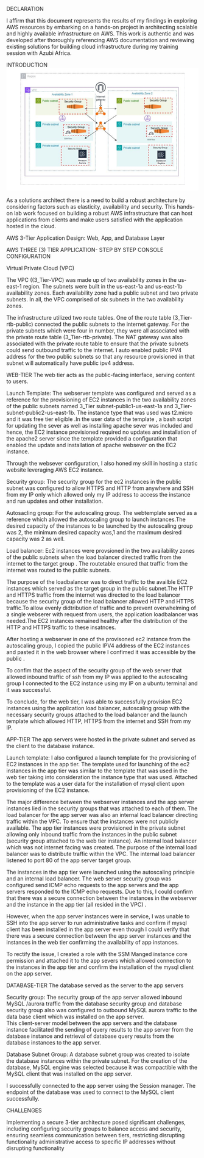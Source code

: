 
DECLARATION

I affirm that this document represents the results of my findings in exploring AWS resources 
by embarking on a hands-on project in architecting scalable and highly available infrastructure 
on AWS. This work is authentic and was developed after thoroughly referencing AWS 
documentation and reviewing existing solutions for building cloud infrastructure during my 
training session with Azubi Africa. 
  
INTRODUCTION 
![image alt](https://github.com/Gertrudechichi/AWS-Three-Tier-Application/blob/f66f4290ffcedce09a582f02d5da45b19d7091eb/Screenshot%202025-05-20%20202058.png)

As a solutions architect there is a need to build a robust architecture by considering factors such as elasticity, availability and security. This hands-on lab work focused on building a robust AWS infrastructure that can host applications from clients and make users satisfied with the application hosted in the cloud. 

AWS 3-Tier Application Design: Web, App, and Database Layer 






 




AWS THREE (3) TIER APPLICATION- STEP BY STEP CONSOLE CONFIGURATION 

Virtual Private Cloud (VPC) 

The VPC ((3_Tier-VPC) was made up of two availability zones in the us-east-1 region. The 
subnets were built in the us-east-1a and us-east-1b availability zones. Each availability zone had a public subnet and two private subnets. In all, the VPC comprised of six subnets in the two availability zones.  

The infrastructure utilized two route tables. One of the route table (3_Tier-rtb-public) connected the public subnets to the internet gateway. For the private subnets which were four in number, they were all associated with the private route table (3_Tier-rtb-private). The NAT gateway was also associated with the private route table to ensure that the private subnets could send outbound traffic to the internet. I auto enabled public IPV4 address for the two public 
subnets so that any resource provisioned in that subnet will automatically have public ipv4 address. 















 
WEB-TIER 
The web tier acts as the public-facing interface, serving content to users. 

Launch Template: The webserver template was configured and served as a reference for the provisioning of EC2 instances in the two availability zones of the public subnets named   3_Tier subnet-public1-us-east-1a and 3_Tier-subnet-public2-us-east-1b. 
The instance type that was used was t2.micro and it was free tier eligible .In the user data of the template , a bash script for updating the sever as well as installing apache sever was included and hence, the EC2 instance  provisioned required no updates and installation of the apache2 server since the template provided a configuration that enabled the update and installation of apache websever on the EC2 instance. 



































 
Through the websever configuration, I also honed my skill in hosting a static website leveraging AWS EC2 instance. 

Security group: The security group for the ec2 instances in the public subnet was configured to allow HTTPS and HTTP from anywhere and SSH from my IP only which allowed only my IP address to access the instance and run updates and other installation. 



















Autosacling group: For the autoscaling group. The webtemplate served as a reference which allowed the autoscaling group to launch instances.The desired capacity of the instances to be launched by the autoscaling group was 2, the minimum desired capacity was,1 and the maximum desired capacity was 2 as well. 













Load balancer: Ec2 instances were provsioned in the two availability zones of the public subnets when the load balancer directed traffic from the internet to the target group . The routetable ensured that traffic from the internet was routed to the public subnets. 

The purpose of the loadbalancer was to direct traffic to the availble EC2 instances which served as the target group in the public subnet.The HTTP and HTTPS traffic from the internet was 
directed to the load balancer because the security group of the load balancer allowed HTTP and HTTPS traffic.To allow evenly didtribution of traffic and to prevent overwhelming of a single webserer with request from users, the application loadbalancer was needed.The EC2 instances remained healthy after the distribution of the HTTP and HTTPS traffic to these insatnces. 
















After hosting a webserver in one of the provisoned ec2 instance from the autoscaling group, I copied the public IPV4 address of the EC2 instances and pasted it in the web browser where I confimed it was accessible by the public . 














 




































To confim that the aspect of the security group of the web server  that  allowed inbound traffic of ssh from my IP was applied to the autoscaling group I connected to the EC2 instance using my IP on a ubuntu terminal and it was successful. 














To conclude, for the web tier, I was able to successfully provision EC2 instances using the application load balancer, autoscaling group with the necessary security groups attached to the load balancer and the launch template which allowed HTTP, HTTPS from the internet and SSH from my IP. 


APP-TIER 
The app servers were hosted in the private subnet and served as the client to the database instance. 

Launch template: I also configured a launch template for the provisioning of EC2 instances in the app tier. The template used for launching of the ec2 instances in the app tier was similar to the template that was used in the web tier taking into consideration the instance type that was used. Attached to the template was a user data for the installation of mysql client upon provisioning of the EC2 instance. 











The major difference between the webserver instances and the app server instances lied in the security groups that was attached to each of them. The load balancer for the app server was also an internal load balancer directing traffic within the VPC. 
To ensure that the instances were not publicly available. The app tier instances were provisioned in the private subnet allowing only inbound traffic from the instances in the public subnet (security group attached to the web tier instance). An internal load balancer which was not internet facing was created. The purpose of the internal load balancer was to distribute traffic within the VPC. The internal load balancer listened to port 80 of the app server target 
group. 

The instances in the app tier were launched using the autoscaling principle and an internal load balancer. The web server security group was configured send ICMP echo requests to the app servers and the app servers responded to the ICMP echo requests. Due to this, I could confirm that there was a secure connection between the instances in the webserver and the instance in the app tier (all resided in the VPC) .















However, when the app server instances were in service, I was unable to SSH into the app server to run administrative tasks and confirm if mysql client  has been installed  in the app server  even though I could verify that there was a secure connection between the app server instances and the instances in the web tier confirming the availability of app instances. 

To rectify the issue, I created a role with the SSM Manged instance core permission and attached it to the app severs which allowed connection to the instances in the app tier and confirm the installation of the mysql client on the app server.















































 
 
 
 
 
 
 
 
 
 
 
 
 
 
DATABASE-TIER 
The database served as the server to the app servers 

Security group: The security group of the app server allowed inbound MySQL /aurora traffic from the database security group and database security group also was configured to outbound MySQL aurora traffic to the data base client which was installed on the app server.  
This client-server model between the app servers and the database instance facilitated the sending of query results to the app server from the database instance and retrieval of database query results from the database instances to the app server. 

Database Subnet Group: A database subnet group was created to isolate the database instances within the private subnet. For the creation of the database, MySQL engine was selected because it was compactible with the MySQL client that was installed on the app server. 






















 
 
 
 
 
 
 
 
 
I successfully connected to the app server using the Session manager. The endpoint of the database was used to connect to the MySQL client successfully. 
 

 
 
 
 
 









































 
CHALLENGES 

Implementing a secure 3-tier architecture posed significant challenges, including configuring security groups to balance access and security, ensuring seamless communication between tiers, restricting disrupting functionality administrative access to specific IP addresses without disrupting functionality 
 
